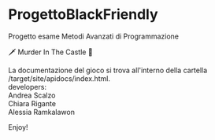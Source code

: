 # ProgettoBlackFriendly
Progetto esame Metodi Avanzati di Programmazione

🗡 Murder In The Castle 🏰

La documentazione del gioco si trova all'interno della cartella /target/site/apidocs/index.html.<br>
developers:<br> 
Andrea Scalzo<br>
Chiara Rigante<br>
Alessia Ramkalawon<br>

Enjoy!
